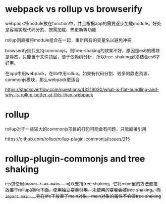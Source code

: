 # webpack vs rollup vs browserify

webpack将module放在function中，并且根据app的需要逐步加载module。好处是容易实现代码分割、按需加载、热更新等功能

rollup则直接将module组合在一起，重新所有的变量名以避免冲突

browserify则只支持commonjs，则tree-shaking的效果不好，原因是es6的模块是静态，只能置于文件顶层，便于依赖树分析，所以tree-shaking必须结合es6才好用。

在app中用webpack，在lib中用rollup。如果有代码分割、较多的静态资源、commonjs模块，那么webpack更适合

https://stackoverflow.com/questions/43219030/what-is-flat-bundling-and-why-is-rollup-better-at-this-than-webpack

# rollup

rollup对于一些较大的commonjs项目的打包可能会有问题，只能直接引用

https://github.com/rollup/rollup-plugin-commonjs/issues/215

# rollup-plugin-commonjs and tree shaking

~~cjs包使用``import * as main ..``可以支持tree shaking。它将main里的方法直接放置于rollup的iife下面，使用独立变量引用，未使用的变量会被tree shaking。而``import main ..``则在iife下放置了main对象，main对象的属性不会做tree shaking~~